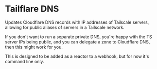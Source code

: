 # Tailflare DNS

Updates Cloudflare DNS records with IP addresses of Tailscale servers, allowing for public aliases of servers in a Tailscale network.

If you don't want to run a separate private DNS, you're happy with the TS server IPs being public, and you can delegate a zone to Cloudflare DNS, then this might work for you.

This is designed to be added as a reactor to a webhook, but for now it's command line only.
